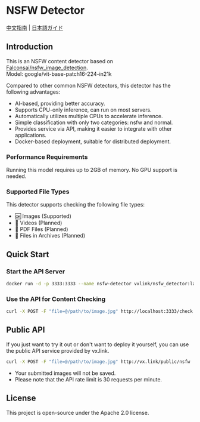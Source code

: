 # NSFW Detector

[中文指南](README_cn.md) | [日本語ガイド](README_jp.md)

## Introduction

This is an NSFW content detector based on [Falconsai/nsfw_image_detection](https://huggingface.co/Falconsai/nsfw_image_detection).  
Model: google/vit-base-patch16-224-in21k

Compared to other common NSFW detectors, this detector has the following advantages:

* AI-based, providing better accuracy.
* Supports CPU-only inference, can run on most servers.
* Automatically utilizes multiple CPUs to accelerate inference.
* Simple classification with only two categories: nsfw and normal.
* Provides service via API, making it easier to integrate with other applications.
* Docker-based deployment, suitable for distributed deployment.

### Performance Requirements

Running this model requires up to 2GB of memory. No GPU support is needed.

### Supported File Types

This detector supports checking the following file types:

* 🆗 Images (Supported)
* 📅 Videos (Planned)
* 📅 PDF Files (Planned)
* 📅 Files in Archives (Planned)

## Quick Start

### Start the API Server

```bash
docker run -d -p 3333:3333 --name nsfw-detector vxlink/nsfw_detector:latest
```

### Use the API for Content Checking

```bash
curl -X POST -F "file=@/path/to/image.jpg" http://localhost:3333/check
```

## Public API

If you just want to try it out or don't want to deploy it yourself, you can use the public API service provided by vx.link.

```bash
curl -X POST -F "file=@/path/to/image.jpg" http://vx.link/public/nsfw
```

* Your submitted images will not be saved.
* Please note that the API rate limit is 30 requests per minute.

## License

This project is open-source under the Apache 2.0 license.
